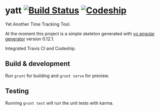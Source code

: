 # yatt [![Build Status](https://travis-ci.org/carfi/yatt.svg?branch=master)](https://travis-ci.org/carfi/yatt) [![Codeship](https://codeship.com/projects/1b730c50-565a-0133-acf9-328fe781fed8/status?branch=master)](https://codeship.com/projects/109318)
Yet Another Time Tracking Tool.

At the moment this project is a simple skeleton generated with [yo angular generator](https://github.com/yeoman/generator-angular)
version 0.12.1.

Integrated Travis CI and Codeship.

## Build & development

Run `grunt` for building and `grunt serve` for preview.

## Testing

Running `grunt test` will run the unit tests with karma.
